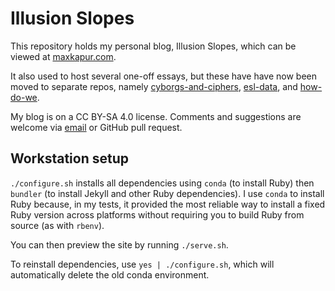 # Illusion Slopes

This repository holds my personal blog, Illusion Slopes, which can be viewed at
[maxkapur.com](https://maxkapur.com).

It also used to host several one-off essays, but these have have now been moved
to separate repos, namely
[cyborgs-and-ciphers](https://github.com/maxkapur/cyborgs-and-ciphers),
[esl-data](https://github.com/maxkapur/esl-data), and
[how-do-we](https://github.com/maxkapur/how-do-we).

My blog is on a CC BY-SA 4.0 license. Comments and suggestions are welcome via
[email](mailto:max@maxkapur.com) or GitHub pull request.

## Workstation setup

`./configure.sh` installs all dependencies using `conda` (to install Ruby) then
`bundler` (to install Jekyll and other Ruby dependencies). I use `conda` to
install Ruby because, in my tests, it provided the most reliable way to install
a fixed Ruby version across platforms without requiring you to build Ruby from
source (as with `rbenv`).

You can then preview the site by running `./serve.sh`.

To reinstall dependencies, use `yes | ./configure.sh`, which will automatically
delete the old conda environment.
